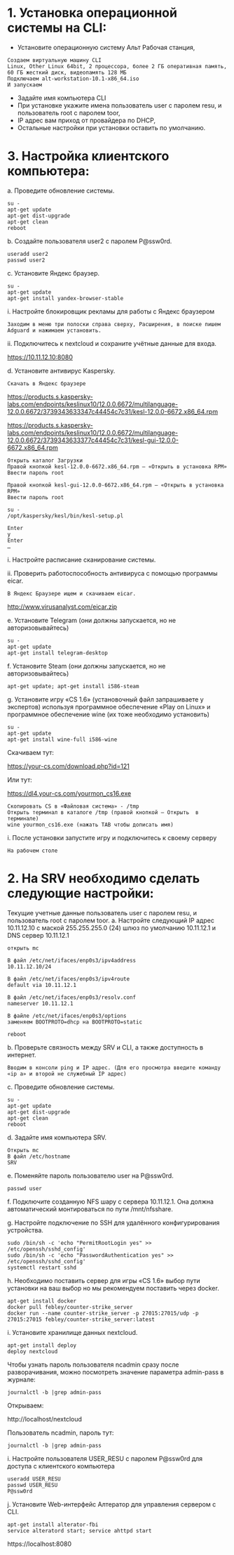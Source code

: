 # 1.	Установка операционной системы на CLI: 
* Установите операционную систему Альт Рабочая станция,
```
Создаем виртуальную машину CLI 
Linux, Other Linux 64bit, 2 процессора, более 2 ГБ оперативная память, 60 ГБ жесткий диск, видеопамять 128 МБ
Подключаем alt-workstation-10.1-x86_64.iso
И запускаем
```
* Задайте имя компьютера CLI
* При установке укажите имена пользователь user с паролем resu, и пользователь root с паролем toor,
* IP адрес вам приход от провайдера по DHCP,
* Остальные настройки при установки оставить по умолчанию.

# 3.	Настройка клиентского компьютера:
a.	Проведите обновление системы.
```
su -
apt-get update
apt-get dist-upgrade
apt-get clean
reboot
```

b.	Создайте пользователя user2 с паролем P@ssw0rd.
```
useradd user2
passwd user2
```
c.	Установите Яндекс браузер.
```
su -
apt-get update
apt-get install yandex-browser-stable
```
i.	Настройте блокировщик рекламы для работы с Яндекс браузером
```
Заходим в меню три полоски справа сверху, Расширения, в поиске пишем Adguard и нажимаем установить.
```
ii.	Подключитесь к nextcloud и сохраните учётные данные для входа.

https://10.11.12.10:8080

d.	Установите антивирус Kaspersky.
```
Скачать в Яндекс браузере
```
https://products.s.kaspersky-labs.com/endpoints/keslinux10/12.0.0.6672/multilanguage-12.0.0.6672/3739343633347c44454c7c31/kesl-12.0.0-6672.x86_64.rpm

https://products.s.kaspersky-labs.com/endpoints/keslinux10/12.0.0.6672/multilanguage-12.0.0.6672/3739343633377c44454c7c31/kesl-gui-12.0.0-6672.x86_64.rpm
```
Открыть каталог Загрузки 
Правой кнопкой kesl-12.0.0-6672.x86_64.rpm – «Открыть в установка RPM»
Ввести пароль root

Правой кнопкой kesl-gui-12.0.0-6672.x86_64.rpm – «Открыть в установка RPM»
Ввести пароль root

su -
/opt/kaspersky/kesl/bin/kesl-setup.pl

Enter
y
Enter
…
```
i.	Настройте расписание сканирование системы.

ii.	Проверить работоспособность антивируса с помощью программы eicar.
```
В Яндекс Браузере ищем и скачиваем eicar.
```
http://www.virusanalyst.com/eicar.zip

e.	Установите Telegram (они должны запускается, но не авторизовывайтесь)
```
su -
apt-get update
apt-get install telegram-desktop
```
f.	Установите Steam (они должны запускается, но не авторизовывайтесь)
```
apt-get update; apt-get install i586-steam
```
g.	Установите игру «CS 1.6» (установочный файл запрашиваете у экспертов) используя программное обеспечение «Play on Linux» и программное обеспечение wine (их тоже необходимо установить)
```
su -
apt-get update
apt-get install wine-full i586-wine
```
Скачиваем тут:

https://your-cs.com/download.php?id=121

Или тут:

https://dl4.your-cs.com/yourmon_cs16.exe
```
Скопировать CS в «Файловая система» - /tmp
Открыть терминал в каталоге /tmp (правой кнопкой – Открыть  в терминале)
wine yourmon_cs16.exe (нажать TAB чтобы дописать имя)
```
i.	После установки запустите игру и подключитесь к своему серверу 
```
На рабочем столе
```
# 2.	На SRV необходимо сделать следующие настройки: 
Текущие учетные данные пользователь user с паролем resu, и пользователь root с паролем toor.
a.	Настройте следующий IP адрес 10.11.12.10 с маской 255.255.255.0 (24) шлюз по умолчанию 10.11.12.1 и DNS сервер 10.11.12.1
```
открыть mc

В файл /etc/net/ifaces/enp0s3/ipv4address
10.11.12.10/24

В файл /etc/net/ifaces/enp0s3/ipv4route
default via 10.11.12.1

В файл /etc/net/ifaces/enp0s3/resolv.conf
nameserver 10.11.12.1

В файле /etc/net/ifaces/enp0s3/options
заменяем BOOTPROTO=dhcp на BOOTPROTO=static

reboot
```
b.	Проверьте связность между SRV и CLI, а также доступность в интернет.
```
Вводим в консоли ping и IP адрес. (Для его просмотра введите команду   «ip a» и второй не служебный IP адрес)    
```
c.	Проведите обновление системы.
```
su -
apt-get update
apt-get dist-upgrade
apt-get clean
reboot
```
d.	Задайте имя компьютера SRV. 
```
Открыть mc
В файл /etc/hostname
SRV
```
e.	Поменяйте пароль пользователю user на P@ssw0rd.
```
passwd user
```
f.	Подключите созданную NFS шару с сервера 10.11.12.1. Она должна автоматический монтироваться по пути /mnt/nfsshare.

g.	Настройте подключение по SSH для удалённого конфигурирования устройства.
```
sudo /bin/sh -c 'echo "PermitRootLogin yes" >> /etc/openssh/sshd_config'
sudo /bin/sh -c 'echo "PasswordAuthentication yes" >> /etc/openssh/sshd_config'
systemctl restart sshd
```
h.	Необходимо поставить сервер для игры «CS 1.6» выбор пути установки на ваш выбор но мы рекомендуем поставить через docker.
```
apt-get install docker
docker pull febley/counter-strike_server
docker run --name counter-strike_server -p 27015:27015/udp -p 27015:27015 febley/counter-strike_server:latest
```
i.	Установите хранилище данных nextcloud.
```
apt-get install deploy
deploy nextcloud
```
Чтобы узнать пароль пользователя ncadmin сразу после разворачивания, можно посмотреть значение параметра admin-pass в журнале:
```
journalctl -b |grep admin-pass
```
Открываем:

http://localhost/nextcloud

Пользователь ncadmin, пароль тут:
```
journalctl -b |grep admin-pass
```
i.	Настройте пользователя USER_RESU с паролем P@ssw0rd для доступа с клиентского компьютера
```
useradd USER_RESU
passwd USER_RESU
P@ssw0rd
```
j.	Установите Web-интерфейс Алтератор для управления сервером с CLI.
```
apt-get install alterator-fbi
service alteratord start; service ahttpd start
```
https://localhost:8080
